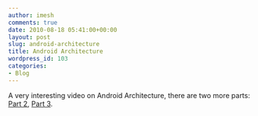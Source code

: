 ```yaml
---
author: imesh
comments: true
date: 2010-08-18 05:41:00+00:00
layout: post
slug: android-architecture
title: Android Architecture
wordpress_id: 103
categories:
- Blog
---
```





A very interesting video on Android Architecture, there are two more parts: [Part 2](http://www.youtube.com/watch?v=fL6gSd4ugSI&feature=channel), [Part 3](http://www.youtube.com/watch?v=MPukbH6D-lY&feature=channel).
